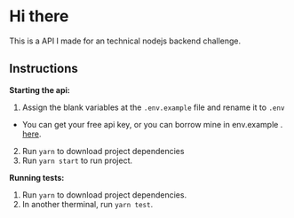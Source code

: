 # Hi there

This is a API I made for an technical nodejs backend challenge.

## Instructions

**Starting the api:**

1. Assign the blank variables at the `.env.example` file and rename it to `.env`

- You can get your free api key, or you can borrow mine in env.example . [here](https://www.alphavantage.co/support/#api-key).

2. Run `yarn` to download project dependencies
3. Run `yarn start` to run project.

**Running tests:**

1. Run `yarn` to download project dependencies.
2. In another therminal, run `yarn test`.

